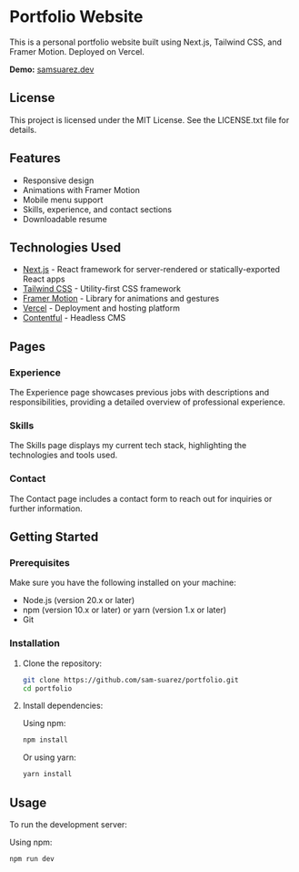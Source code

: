 # Portfolio Website

This is a personal portfolio website built using Next.js, Tailwind CSS, and Framer Motion. Deployed on Vercel.

**Demo:** [samsuarez.dev](https://samsuarez.dev/)

## License

This project is licensed under the MIT License. See the LICENSE.txt file for details.

## Features

- Responsive design
- Animations with Framer Motion
- Mobile menu support
- Skills, experience, and contact sections
- Downloadable resume

## Technologies Used

- [Next.js](https://nextjs.org/) - React framework for server-rendered or statically-exported React apps
- [Tailwind CSS](https://tailwindcss.com/) - Utility-first CSS framework
- [Framer Motion](https://www.framer.com/motion/) - Library for animations and gestures
- [Vercel](https://vercel.com/) - Deployment and hosting platform
- [Contentful](https://www.contentful.com/) - Headless CMS

## Pages

### Experience

The Experience page showcases previous jobs with descriptions and responsibilities, providing a detailed overview of professional experience.

### Skills

The Skills page displays my current tech stack, highlighting the technologies and tools used.

### Contact

The Contact page includes a contact form to reach out for inquiries or further information.

## Getting Started

### Prerequisites

Make sure you have the following installed on your machine:

- Node.js (version 20.x or later)
- npm (version 10.x or later) or yarn (version 1.x or later)
- Git

### Installation

1. Clone the repository:

   ```bash
   git clone https://github.com/sam-suarez/portfolio.git
   cd portfolio
   ```

2. Install dependencies:

   Using npm:

   ```bash
   npm install
   ```

   Or using yarn:

   ```bash
   yarn install
   ```

## Usage

To run the development server:

Using npm:

```bash
npm run dev
```
